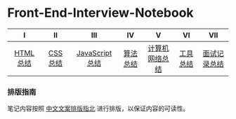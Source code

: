 # Front-End-Interview-Notebook

|               Ⅰ                |                    Ⅱ                     |                   Ⅲ                    |                     Ⅳ                      |                     Ⅴ                      |                   Ⅵ                   |           Ⅶ           |
| :----------------------------: | :--------------------------------------: | :------------------------------------: | :----------------------------------------: | :----------------------------------------: | :-----------------------------------: | :-------------------: |
| [HTML 总结](https://github.com/leon99h/Front-End-Notebook1/blob/master/Html/Html.md) | [CSS 总结](https://github.com/leon99h/Front-End-Notebook1/blob/master/Css/Css.md) | [JavaScript 总结](https://github.com/leon99h/Front-End-Notebook1/blob/master/JavaScript/JavaScript.md)| [算法总结](https://github.com/leon99h/Front-End-Notebook1/blob/master/%E7%AE%97%E6%B3%95/%E7%AE%97%E6%B3%95.md) |  [计算机网络总结](https://github.com/leon99h/Front-End-Notebook1/blob/master/%E8%AE%A1%E7%AE%97%E6%9C%BA%E7%BD%91%E7%BB%9C/%E8%AE%A1%E7%AE%97%E6%9C%BA%E7%BD%91%E7%BB%9C.md) | [工具总结](https://github.com/leon99h/Front-End-Notebook1/blob/master/%E5%B7%A5%E5%85%B7/%E5%B7%A5%E5%85%B7.md) | [面试记录总结](https://github.com/leon99h/Front-End-Notebook1/blob/master/%E9%9D%A2%E8%AF%95%E8%AE%B0%E5%BD%95/%E9%9D%A2%E8%AF%95%E8%AE%B0%E5%BD%95.md) | 
### 排版指南
笔记内容按照 [中文文案排版指北](http://mazhuang.org/wiki/chinese-copywriting-guidelines/) 进行排版，以保证内容的可读性。
